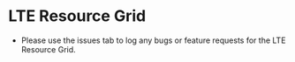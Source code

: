 # LTE Resource Grid
 - Please use the issues tab to log any bugs or feature requests for the LTE Resource Grid.
